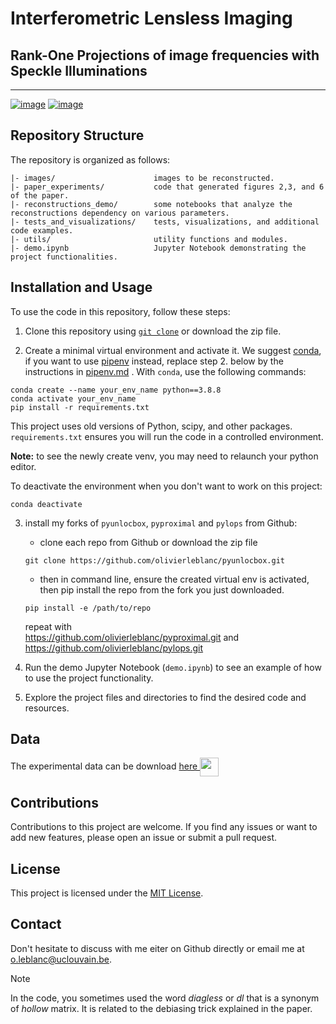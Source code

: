 # Interferometric Lensless Imaging 
## Rank-One Projections of image frequencies with Speckle Illuminations

---

[![image](https://img.shields.io/badge/License-MIT-blue.svg?style=flat)](https://github.com/olivierleblanc/interferometric_lensless_imaging/blob/master/LICENSE) [![image](https://img.shields.io/badge/arXiv-2306.12698-red.svg?style=flat)](https://arxiv.org/abs/2306.12698)  


## Repository Structure

The repository is organized as follows:
```
|- images/                      images to be reconstructed.
|- paper_experiments/           code that generated figures 2,3, and 6 of the paper.
|- reconstructions_demo/        some notebooks that analyze the reconstructions dependency on various parameters.
|- tests_and_visualizations/    tests, visualizations, and additional code examples.
|- utils/                       utility functions and modules.
|- demo.ipynb                   Jupyter Notebook demonstrating the project functionalities.
```

## Installation and Usage

To use the code in this repository, follow these steps:

1. Clone this repository using [``git clone``](https://docs.github.com/fr/repositories/creating-and-managing-repositories/cloning-a-repository) or download the zip file.

2. Create a minimal virtual environment and activate it. We suggest [conda](https://docs.conda.io/en/latest/), if you want to use [pipenv](https://pipenv.pypa.io/en/latest/) instead, replace step 2. below by the instructions in [pipenv.md](pipenv.md)
. With ``conda``, use the following commands:
```
conda create --name your_env_name python==3.8.8
conda activate your_env_name
pip install -r requirements.txt
```

This project uses old versions of Python, scipy, and other packages. ``requirements.txt`` ensures you will run the code in a controlled environment.

**Note:** to see the newly create venv, you may need to relaunch your python editor.

To deactivate the environment when you don't want to work on this project:
```
conda deactivate
```

3. install my forks of ``pyunlocbox``, ``pyproximal`` and ``pylops`` from Github: 
   * clone each repo from Github or download the zip file
    ```
    git clone https://github.com/olivierleblanc/pyunlocbox.git 
    ```
    * then in command line, ensure the created virtual env is activated, then pip install the repo from the fork you just downloaded.
    ```
    pip install -e /path/to/repo
    ```

    repeat with <br>
    https://github.com/olivierleblanc/pyproximal.git and https://github.com/olivierleblanc/pylops.git 

4. Run the demo Jupyter Notebook (`demo.ipynb`) to see an example of how to use the project functionality.
5. Explore the project files and directories to find the desired code and resources.

## Data 

The experimental data can be download
<a href="https://drive.google.com/drive/folders/1fYSA78RPlp3rA9Baj2oCMKVLMHoInO-Y?usp=share_link"> here
<img src="https://upload.wikimedia.org/wikipedia/commons/thumb/1/12/Google_Drive_icon_%282020%29.svg/768px-Google_Drive_icon_%282020%29.svg.png" width="30px" align="center" >
</a>

## Contributions

Contributions to this project are welcome. If you find any issues or want to add new features, please open an issue or submit a pull request.

## License

This project is licensed under the [MIT License](LICENSE).

## Contact

Don't hesitate to discuss with me eiter on Github directly or email me at o.leblanc@uclouvain.be.


> [!NOTE]
In the code, you sometimes used the word *diagless* or *dl* that is a synonym of *hollow* matrix. It is related to the debiasing trick explained in the paper.


